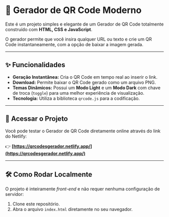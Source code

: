 # 🚀 Gerador de QR Code Moderno

Este é um projeto simples e elegante de um Gerador de QR Code totalmente construído com **HTML, CSS e JavaScript**.

O gerador permite que você insira qualquer URL ou texto e crie um QR Code instantaneamente, com a opção de baixar a imagem gerada.

---

## ✨ Funcionalidades

* **Geração Instantânea:** Cria o QR Code em tempo real ao inserir o link.
* **Download:** Permite baixar o QR Code gerado como um arquivo PNG.
* **Temas Dinâmicos:** Possui um **Modo Light** e um **Modo Dark** com chave de troca (`toggle`) para uma melhor experiência de visualização.
* **Tecnologia:** Utiliza a biblioteca `qrcode.js` para a codificação.

---

## 🔗 Acessar o Projeto

Você pode testar o Gerador de QR Code diretamente online através do link do Netlify:

👉 **[https://qrcodesgerador.netlify.app/](https://qrcodesgerador.netlify.app/)**

---

## 🛠️ Como Rodar Localmente

O projeto é inteiramente *front-end* e não requer nenhuma configuração de servidor:

1.  Clone este repositório.
2.  Abra o arquivo `index.html` diretamente no seu navegador.
